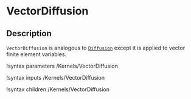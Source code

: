 # VectorDiffusion

## Description

`VectorDiffusion` is analogous to [`Diffusion`](/Diffusion.md)
except it is applied to vector finite element variables.

!syntax parameters /Kernels/VectorDiffusion

!syntax inputs /Kernels/VectorDiffusion

!syntax children /Kernels/VectorDiffusion
